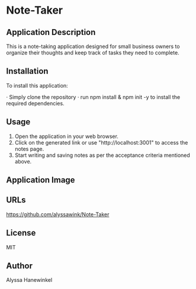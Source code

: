 # Note-Taker

## Application Description
This is a note-taking application designed for small business owners to organize their thoughts and keep track of tasks they need to complete.

## Installation
To install this application:

· Simply clone the repository
· run npm install & npm init -y to install the required dependencies.

## Usage
1. Open the application in your web browser.
2. Click on the generated link or use "http://localhost:3001" to access the notes page.
3. Start writing and saving notes as per the acceptance criteria mentioned above.


## Application Image


## URLs
https://github.com/alyssawink/Note-Taker



## License
MIT

## Author
Alyssa Hanewinkel
